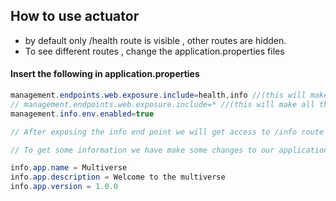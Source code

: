 ## How to use actuator 

* by default only /health route is visible , other routes are hidden.
* To see different routes , change the application.properties files

#### Insert the following in application.properties

```java
management.endpoints.web.exposure.include=health,info //(this will make health , info routes visible)
// management.endpoints.web.exposure.include=* //(this will make all the routes visible)
management.info.env.enabled=true
```

```java
// After exposing the info end point we will get access to /info route but there will be no information

// To get some information we have make some changes to our application.properties file

info.app.name = Multiverse
info.app.description = Welcome to the multiverse
info.app.version = 1.0.0
```


